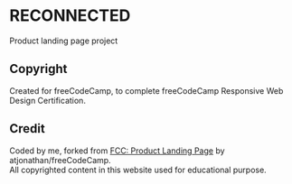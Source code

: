 # RECONNECTED
Product landing page project<br>
<h2>Copyright</h2>
Created for freeCodeCamp, to complete freeCodeCamp Responsive Web Design Certification.
<h2>Credit</h2>
Coded by me, forked from <a href="https://codepen.io/freeCodeCamp/pen/RKRbwL">FCC: Product Landing Page</a> by atjonathan/freeCodeCamp.<br>
All copyrighted content in this website used for educational purpose.
